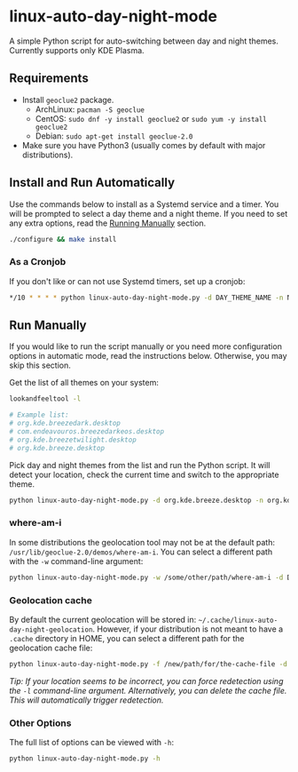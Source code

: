 # linux-auto-day-night-mode
A simple Python script for auto-switching between day and night themes. Currently supports only KDE Plasma.

## Requirements
- Install `geoclue2` package.
	- ArchLinux: `pacman -S geoclue`
	- CentOS: `sudo dnf -y install geoclue2` or `sudo yum -y install geoclue2`
	- Debian: `sudo apt-get install geoclue-2.0`
- Make sure you have Python3 (usually comes by default with major distributions).


## Install and Run Automatically
Use the commands below to install as a Systemd service and a timer. You will be prompted to select a day theme and a night theme. If you need to set any extra options, read the [Running Manually](#running-manually) section.

```bash
./configure && make install
```

### As a Cronjob
If you don't like or can not use Systemd timers, set up a cronjob:
```bash
*/10 * * * * python linux-auto-day-night-mode.py -d DAY_THEME_NAME -n NIGHT_THEME_NAME
```

## Run Manually
If you would like to run the script manually or you need more configuration options in automatic mode, read the instructions below. Otherwise, you may skip this section.

Get the list of all themes on your system:
```bash
lookandfeeltool -l

# Example list:
# org.kde.breezedark.desktop
# com.endeavouros.breezedarkeos.desktop
# org.kde.breezetwilight.desktop
# org.kde.breeze.desktop
```

Pick day and night themes from the list and run the Python script. It will detect your location, check the current time and switch to the appropriate theme.
```bash
python linux-auto-day-night-mode.py -d org.kde.breeze.desktop -n org.kde.breezedark.desktop
```

### where-am-i
In some distributions the geolocation tool may not be at the default path: `/usr/lib/geoclue-2.0/demos/where-am-i`. You can select a different path with the `-w` command-line argument:
```bash
python linux-auto-day-night-mode.py -w /some/other/path/where-am-i -d DAY_THEME -n NIGHT_THEME
```

### Geolocation cache
By default the current geolocation will be stored in: `~/.cache/linux-auto-day-night-geolocation`. However, if your distribution is not meant to have a `.cache` directory in HOME, you can select a different path for the geolocation cache file:
```bash
python linux-auto-day-night-mode.py -f /new/path/for/the-cache-file -d DAY_THEME -n NIGHT_THEME
```

_Tip: If your location seems to be incorrect, you can force redetection using the `-l` command-line argument. Alternatively, you can delete the cache file. This will automatically trigger redetection._

### Other Options
The full list of options can be viewed with `-h`:
```bash
python linux-auto-day-night-mode.py -h
```
